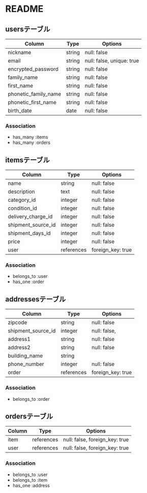 # README

## usersテーブル

| Column               | Type       | Options                   |
| -------------------- | ---------- | ------------------------- |
| nickname             | string     | null: false               |
| email                | string     | null: false, unique: true |
| encrypted_password   | string     | null: false               |
| family_name          | string     | null: false               |
| first_name           | string     | null: false               |
| phonetic_family_name | string     | null: false               |
| phonetic_first_name  | string     | null: false               |
| birth_date           | date       | null: false               |

### Association
- has_many :items
- has_many :orders

## itemsテーブル

| Column                | Type       | Options           |
| --------------------- | ---------- | ----------------- |
| name                  | string     | null: false       |
| description           | text       | null: false       |
| category_id           | integer    | null: false       |
| condition_id          | integer    | null: false       |
| delivery_charge_id    | integer    | null: false       |
| shipment_source_id    | integer    | null: false       |
| shipment_days_id      | integer    | null: false       |
| price                 | integer    | null: false       |
| user                  | references | foreign_key: true |

### Association
- belongs_to :user
- has_one :order

## addressesテーブル

| Column                | Type       | Options           |
| --------------------- | ---------- | ----------------- |
| zipcode               | string     | null: false       |
| shipment_source_id    | integer    | null: false,      |
| address1              | string     | null: false       |
| address2              | string     | null: false       |
| building_name         | string     |                   |
| phone_number          | integer    | null: false       |
| order                 | references | foreign_key: true |

### Association
- belongs_to :order

## ordersテーブル

| Column                | Type       | Options                        |
| --------------------- | ---------- | ------------------------------ |
| item                  | references | null: false, foreign_key: true |
| user                  | references | null: false, foreign_key: true |

### Association
- belongs_to :user
- belongs_to :item
- has_one :address